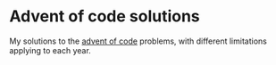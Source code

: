 # Advent of code solutions
My solutions to the [advent of code](https://adventofcode.com) problems,
with different limitations applying to each year.

